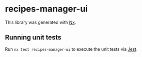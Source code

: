 # recipes-manager-ui

This library was generated with [Nx](https://nx.dev).

## Running unit tests

Run `nx test recipes-manager-ui` to execute the unit tests via [Jest](https://jestjs.io).
